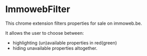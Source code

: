 # ImmowebFilter

This chrome extension filters properties for sale on immoweb.be.

It allows the user to choose between:
- highlighting (un)available properties in red(green)
- hiding unavailable properties altogether.
